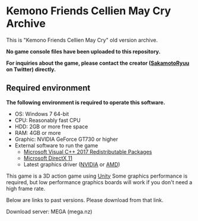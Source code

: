 # Kemono Friends Cellien May Cry Archive
This is "Kemono Friends Cellien May Cry" old version archive.

__No game console files have been uploaded to this repository.__


__For inquiries about the game, please contact the creator ([SakamotoRyuu](https://twitter.com/SakamotoRyuu) on Twitter) directly.__

 Required environment
----------

__The following environment is required to operate this software.__

 * OS: Windows 7 64-bit
 * CPU: Reasonably fast CPU
 * HDD: 2GB or more free space
 * RAM: 4GB or more
 * Graphic: NVIDIA GeForce GT730 or higher
 * External software to run the game
    - [Microsoft Visual C++ 2017 Redistributable Packages](https://visualstudio.microsoft.com/vs/older-downloads/)
    - [Microsoft DirectX 11](https://www.microsoft.com/en-us/download/details.aspx?id=35)
    - Latest graphics driver ([NVIDIA](https://www.nvidia.com/Download/index.aspx) or [AMD](https://www.amd.com/support))
    

This game is a 3D action game using [Unity](https://unity3d.com/)
Some graphics performance is required, but low performance graphics boards will work if you don't need a high frame rate.






Below are links to past versions. Please download from that link.

Download server: MEGA (mega.nz)
